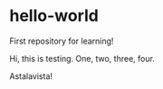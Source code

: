 # hello-world
First repository for learning!

Hi, this is testing. One, two, three, four.

Astalavista!
